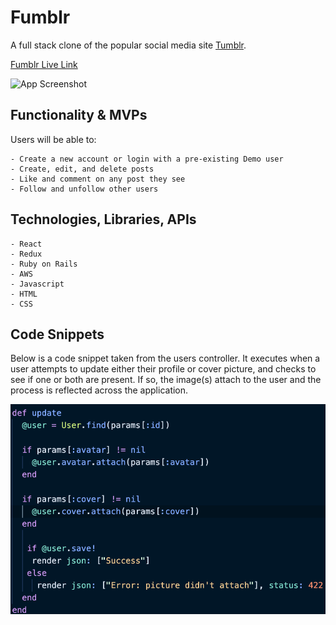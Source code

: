 # Fumblr

A full stack clone of the popular social media site [Tumblr](https://www.tumblr.com/explore/trending?source=homepage_explore).

[Fumblr Live Link](https://fumblr11.herokuapp.com/#/explore)

![App Screenshot](./app/assets/images/app_screenshot.png)

## Functionality & MVPs

Users will be able to:

    - Create a new account or login with a pre-existing Demo user
    - Create, edit, and delete posts
    - Like and comment on any post they see
    - Follow and unfollow other users

## Technologies, Libraries, APIs

    - React
    - Redux
    - Ruby on Rails
    - AWS 
    - Javascript
    - HTML
    - CSS

## Code Snippets

Below is a code snippet taken from the users controller. It executes when a user attempts to update either their profile or cover picture, and checks to see if one or both are present. If so, the image(s) attach to the user and the process is reflected across the application.

![Code Snippet](./app/assets/images/code_snippet.png)